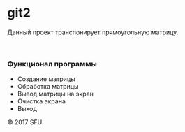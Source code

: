 # git2
<p>Данный проект транспонирует прямоугольную матрицу.</p>
<br>
<h3>Функционал программы</h3>
<ul>
 <li>Создание матрицы</li>
 <li>Обработка матрицы</li>
 <li>Вывод матрицы на экран</li>
 <li>Очистка экрана</li>
 <li>Выход</li>
</ul>
<p>© 2017 SFU</p>
